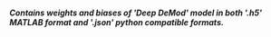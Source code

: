 ##### Contains weights and biases of 'Deep DeMod' model in both '.h5' MATLAB format and '.json' python compatible formats.
